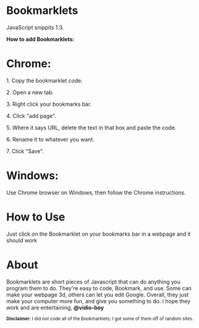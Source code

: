 <html>
  <head><h1>Bookmarklets</h1></head>
  <p>JavaScript snippits 1.3.</p>

<b>How to add Bookmarklets:</b>

  <h1>Chrome:</h1>

<p>1. Copy the bookmarklet code.</p>
<p>2. Open a new tab.</p>
<p>3. Right click your bookmarks bar.</p>
<p>4. Click "add page".</p>
<p>5. Where it says URL, delete the text in that box and paste the code.</p>
<p>6. Rename it to whatever you want.</p>
<p>7. Click "Save".</p>

  <h1>Windows:</h1>

<p>Use Chrome browser on Windows, then follow the Chrome instructions.</p>

  <h1>How to Use</h1>
<p>Just click on the Bookmarklet on your bookmarks bar in a webpage and it should work</p>

 <h1>About</h1>
<p>Bookmarklets are short pieces of Javascript that can do anything you program them to do. They're easy to code, Bookmark, and use. Some can make your webpage 3d, others can let you edit Google. Overall, they just make your computer more fun, and give you something to do. I hope they work and are entertaining, 
<b>@vidio-boy</b></p>

<p><footer><small> <b>Disclaimer:</b> I did not code all of the Bookmarklets; I got some of them off of random sites.</small><footer></p>
</html>
